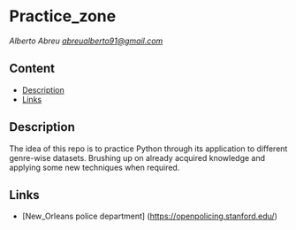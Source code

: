 # Practice_zone

*Alberto Abreu*
*abreualberto91@gmail.com*


## Content
- [Description](#description)
- [Links](#links)

<a name="description"></a>

## Description

The idea of this repo is to practice Python through its application to different genre-wise datasets. Brushing up on already acquired knowledge and applying some new techniques when required.

<a name="links"></a>

## Links

- [New_Orleans police department] (https://openpolicing.stanford.edu/)
